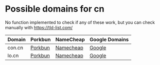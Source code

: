 # Possible domains for cn

No function implemented to check if any of these work, but you can check manually with https://tld-list.com/

| Domain | Porkbun | NameCheap | Google Domains |
|---|---|---|---|
| con.cn | [Porkbun](https://porkbun.com/checkout/search?prb=e814663da1&tlds=&idnLanguage=&search=search&q=con.cn) | [Namecheap](https://www.namecheap.com/domains/registration/results/?domain=con.cn) | [Google](https://domains.google.com/registrar/search?searchTerm=con.cn) |
| lo.cn | [Porkbun](https://porkbun.com/checkout/search?prb=e814663da1&tlds=&idnLanguage=&search=search&q=lo.cn) | [Namecheap](https://www.namecheap.com/domains/registration/results/?domain=lo.cn) | [Google](https://domains.google.com/registrar/search?searchTerm=lo.cn) |
